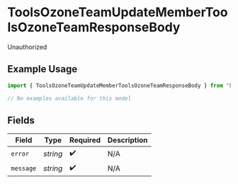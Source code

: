 # ToolsOzoneTeamUpdateMemberToolsOzoneTeamResponseBody

Unauthorized

## Example Usage

```typescript
import { ToolsOzoneTeamUpdateMemberToolsOzoneTeamResponseBody } from "bluesky/models/errors";

// No examples available for this model
```

## Fields

| Field              | Type               | Required           | Description        |
| ------------------ | ------------------ | ------------------ | ------------------ |
| `error`            | *string*           | :heavy_check_mark: | N/A                |
| `message`          | *string*           | :heavy_check_mark: | N/A                |